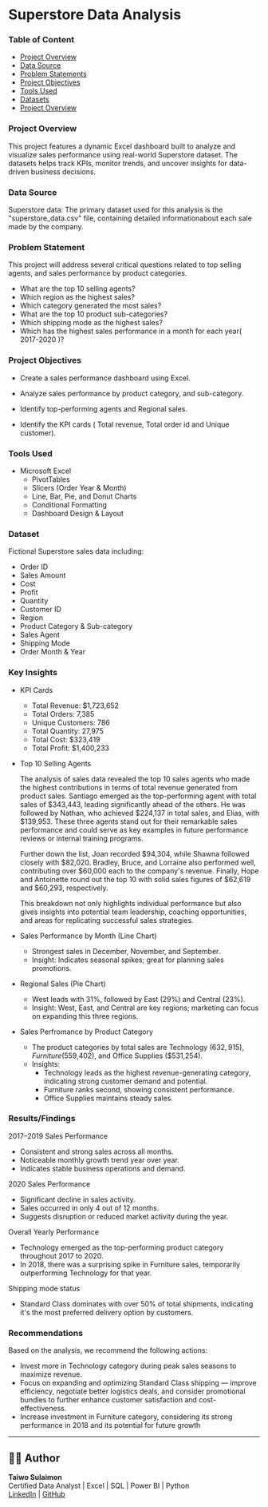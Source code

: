 # Superstore Data Analysis
### Table of Content
* [Project Overview](#project-overview)
* [Data Source](#data-source)
* [Problem Statements](#problem-statement)
* [Project Objectives](#project-objectives)
* [Tools Used](#tools-used)
* [Datasets](#datasets)
* [Project Overview](#project-overview)

### Project Overview
This project features a dynamic Excel dashboard built to analyze and visualize sales performance using real-world Superstore dataset. The datasets helps track KPIs, monitor trends, and uncover insights for data-driven business decisions.

### Data Source
Superstore data: The primary dataset used for this analysis is the "superstore_data.csv" file, containing detailed informationabout each sale made by the company.
### Problem Statement
This project will address several critical questions related to top selling agents, and sales performance by product categories.
* What are the top 10 selling agents?
* Which region as the highest sales?
* Which category generated the most sales?
* What are the top 10 product sub-categories?
* Which shipping mode as the highest sales?
* Which has the highest sales performance in a month for each year( 2017-2020 )?
### Project Objectives
* Create a sales performance dashboard using Excel.

* Analyze sales performance by product category, and sub-category.

* Identify top-performing agents and Regional sales.

* Identify the KPI cards ( Total revenue, Total order id and Unique customer).
### Tools Used
* Microsoft Excel
  * PivotTables
  * Slicers (Order Year & Month)
  * Line, Bar, Pie, and Donut Charts
  * Conditional Formatting
  * Dashboard Design & Layout
### Dataset
Fictional Superstore sales data including:
* Order ID
* Sales Amount
* Cost
* Profit
* Quantity
* Customer ID
* Region
* Product Category & Sub-category
* Sales Agent
* Shipping Mode
* Order Month & Year
### Key Insights
* KPI Cards
  * Total Revenue: $1,723,652
  * Total Orders: 7,385
  * Unique Customers: 786
  * Total Quantity: 27,975
  * Total Cost: $323,419
  * Total Profit: $1,400,233

* Top 10 Selling Agents

  The analysis of sales data revealed the top 10 sales agents who made the highest contributions in terms of total revenue generated from product sales.
  Santiago emerged as the top-performing agent with total sales of $343,443, leading significantly ahead of the others. He was followed by Nathan, who    achieved $224,137 in total sales, and Elias, with $139,953. These three agents stand out for their remarkable sales performance and could serve as     key examples in future performance reviews or internal training programs.

  Further down the list, Joan recorded $94,304, while Shawna followed closely with $82,020. Bradley, Bruce, and Lorraine also performed well,   contributing over $60,000 each to the company's revenue. Finally, Hope and Antoinette round out the top 10 with solid sales figures of $62,619 and $60,293, respectively.

  This breakdown not only highlights individual performance but also gives insights into potential team leadership, coaching opportunities, and areas   for replicating successful sales strategies.

* Sales Performance by Month (Line Chart)
  *	Strongest sales in December, November, and September.
  * Insight: Indicates seasonal spikes; great for planning sales promotions.

* Regional Sales (Pie Chart)
  *	West leads with 31%, followed by East (29%) and Central (23%).
  *	Insight: West, East, and Central are key regions; marketing can focus on expanding this three regions.

* Sales Perfromance by Product Category
  * The product categories by total sales are Technology ($632,915), Furniture ($559,402), and Office Supplies ($531,254).
  * Insights:
    * Technology leads as the highest revenue-generating category, indicating strong customer demand and potential.
    * Furniture ranks second, showing consistent performance.
    * Office Supplies maintains steady sales.

### Results/Findings
2017–2019 Sales Performance
* Consistent and strong sales across all months.
* Noticeable monthly growth trend year over year.
* Indicates stable business operations and demand.

2020 Sales Performance
* Significant decline in sales activity.
* Sales occurred in only 4 out of 12 months.
* Suggests disruption or reduced market activity during the year.

 Overall Yearly Performance
* Technology emerged as the top-performing product category throughout 2017 to 2020.
* In 2018, there was a surprising spike in Furniture sales, temporarily outperforming Technology for that year.

Shipping mode status
* Standard Class dominates with over 50% of total shipments, indicating it's the most preferred delivery option by customers.

### Recommendations
Based on the analysis, we recommend the following actions:
* Invest more in Technology category during peak sales seasons to maximize revenue.
* Focus on expanding and optimizing Standard Class shipping — improve efficiency, negotiate better logistics deals, and consider promotional bundles to further enhance customer satisfaction and cost-effectiveness.
* Increase investment in Furniture category, considering its strong performance in 2018 and its potential for future growth

   



---

## 👨‍💻 Author
**Taiwo Sulaimon**  
Certified Data Analyst | Excel | SQL | Power BI | Python  
[LinkedIn](https://www.linkedin.com/in/taiwo-sulaimon-2b85a72b6) | [GitHub](https://github.com/yourusername)



  


  
